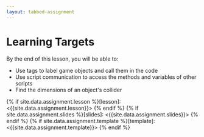 ```yaml
---
layout: tabbed-assignment
---
```


# Learning Targets

By the end of this lesson, you will be able to:

* Use tags to label game objects and call them in the code
* Use script communication to access the methods and variables of other scripts
* Find the dimensions of an object's collider

<!-- Don't edit links here, change them in _data/assignment.yml instead, -->

{% if site.data.assignment.lesson   %}[lesson]: <{{site.data.assignment.lesson}}>     {% endif %}
{% if site.data.assignment.slides   %}[slides]:   <{{site.data.assignment.slides}}>   {% endif %}
{% if site.data.assignment.template %}[template]: <{{site.data.assignment.template}}> {% endif %}
